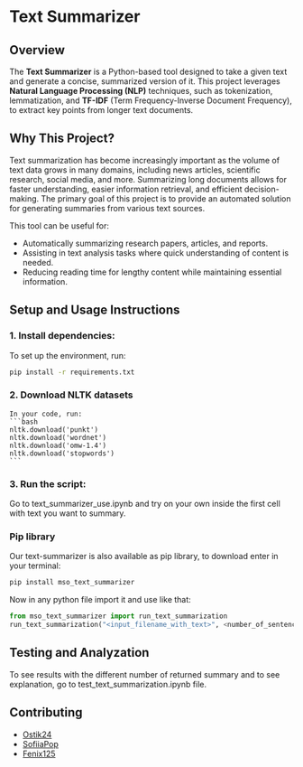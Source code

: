 # Text Summarizer

## Overview

The **Text Summarizer** is a Python-based tool designed to take a given text and generate a concise, summarized version of it. This project leverages **Natural Language Processing (NLP)** techniques, such as tokenization, lemmatization, and **TF-IDF** (Term Frequency-Inverse Document Frequency), to extract key points from longer text documents.

## Why This Project?

Text summarization has become increasingly important as the volume of text data grows in many domains, including news articles, scientific research, social media, and more. Summarizing long documents allows for faster understanding, easier information retrieval, and efficient decision-making. The primary goal of this project is to provide an automated solution for generating summaries from various text sources.

This tool can be useful for:
- Automatically summarizing research papers, articles, and reports.
- Assisting in text analysis tasks where quick understanding of content is needed.
- Reducing reading time for lengthy content while maintaining essential information.

## Setup and Usage Instructions

### 1. **Install dependencies**:
   To set up the environment, run:
   ```bash
   pip install -r requirements.txt
   ```

### 2. **Download NLTK datasets**
    In your code, run:
    ```bash
    nltk.download('punkt')
    nltk.download('wordnet')
    nltk.download('omw-1.4')
    nltk.download('stopwords')
    ```

### 3. **Run the script:**
   Go to text_summarizer_use.ipynb and try on your own inside the first cell with text you want to summary.

### Pip library
   Our text-summarizer is also available as pip library, to download enter in your terminal:
   ```bash
   pip install mso_text_summarizer
   ```
   Now in any python file import it and use like that:
   ```python
   from mso_text_summarizer import run_text_summarization
   run_text_summarization("<input_filename_with_text>", <number_of_sentences>, "<output_filename>")
   ```



## Testing and Analyzation
To see results with the different number of returned summary and to see explanation, go to test_text_summarization.ipynb file.

## Contributing
- [Ostik24](https://github.com/Ostik24)
- [SofiiaPop](https://github.com/SofiiaPop)
- [Fenix125](https://github.com/Fenix125)
